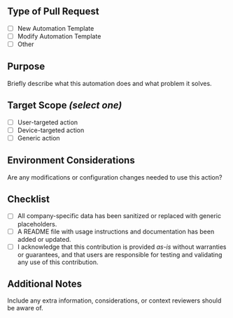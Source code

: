 ## Type of Pull Request
- [ ] New Automation Template
- [ ] Modify Automation Template
- [ ] Other
      
## Purpose
Briefly describe what this automation does and what problem it solves.

## Target Scope _(select one)_
- [ ] User-targeted action
- [ ] Device-targeted action
- [ ] Generic action

## Environment Considerations
Are any modifications or configuration changes needed to use this action?

## Checklist
- [ ] All company-specific data has been sanitized or replaced with generic placeholders.
- [ ] A README file with usage instructions and documentation has been added or updated.
- [ ] I acknowledge that this contribution is provided _as-is_ without warranties or guarantees, and that users are responsible for testing and validating any use of this contribution.

## Additional Notes
Include any extra information, considerations, or context reviewers should be aware of.

